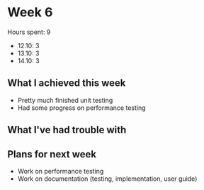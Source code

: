 # Week 6

Hours spent: 9

* 12.10: 3
* 13.10: 3
* 14.10: 3

## What I achieved this week

* Pretty much finished unit testing
* Had some progress on performance testing


## What I've had trouble with


## Plans for next week
* Work on performance testing
* Work on documentation (testing, implementation, user guide)